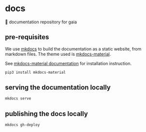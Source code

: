 # docs

📝 documentation repository for gaia

## pre-requisites

We use [mkdocs](https://www.mkdocs.org/) to build the documentation as a static website, from markdown files.
The theme used is [mkdocs-material](https://squidfunk.github.io/mkdocs-material/).

See [mkdocs-material documentation](https://squidfunk.github.io/mkdocs-material/getting-started/) for installation instruction.

```bash
pip3 install mkdocs-material
```

## serving the documentation locally

```bash
mkdocs serve
```

## publishing the docs locally

```bash
mkdocs gh-deploy
```